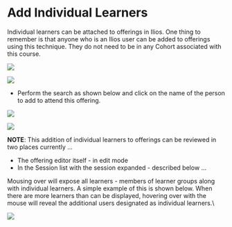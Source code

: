 # Add Individual Learners

Individual learners can be attached to offerings in Ilios. One thing to remember is that anyone who is an Ilios user can be added to offerings using this technique. They do not need to be in any Cohort associated with this course.

![](../../.gitbook/assets/edit\_indiv.png)

![](../../.gitbook/assets/edit\_indiv2.png)

* Perform the search as shown below and click on the name of the person to add to attend this offering.&#x20;

![](../../.gitbook/assets/edit\_indiv3.png)

![](../../.gitbook/assets/edit\_indiv4.png)

**NOTE**: This addition of individual learners to offerings can be reviewed in two places currently ...

* The offering editor itself - in edit mode&#x20;
* In the Session list with the session expanded - described below ...

Mousing over will expose all learners - members of learner groups along with individual learners. A simple example of this is shown below. When there are more learners than can be displayed, hovering over with the mouse will reveal the additional users designated as individual learners.\


![](<../../.gitbook/assets/edit\_indiv5 (1).png>)
